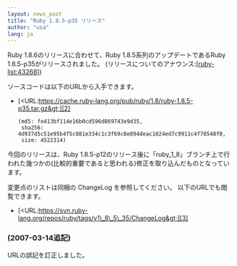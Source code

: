 ```yaml
---
layout: news_post
title: "Ruby 1.8.5-p35 リリース"
author: "usa"
lang: ja
---
```


Ruby 1.8.6のリリースに合わせて、Ruby 1.8.5系列のアップデートであるRuby 1.8.5-p35がリリースされました。
(リリースについてのアナウンス:[\[ruby-list:43268\]][1])

ソースコードは以下のURLから入手できます。

* [&lt;URL:https://cache.ruby-lang.org/pub/ruby/1.8/ruby-1.8.5-p35.tar.gz&gt;][2]

      (md5: fe413bf114e16b0cd596d869743e9d35,
       sha256: 4d937d5c51e95b4f5c881e334c1c3f69c8e894deac1024ed7c9911c4f78548f0,
       size: 4522314)

今回のリリースは、Ruby
1.8.5-p12のリリース後に「ruby\_1\_8」ブランチ上で行われた幾つかの(比較的重要であると思われる)修正を取り込んだものとなっています。

変更点のリストは同梱の ChangeLog を参照してください。 以下のURLでも閲覧できます。

* [&lt;URL:https://svn.ruby-lang.org/repos/ruby/tags/v1\_8\_5\_35/ChangeLog&gt;][3]

### (2007-03-14追記)

URLの誤記を訂正しました。



[1]: http://blade.nagaokaut.ac.jp/cgi-bin/scat.rb/ruby/ruby-list/43268
[2]: https://cache.ruby-lang.org/pub/ruby/1.8/ruby-1.8.5-p35.tar.gz
[3]: https://svn.ruby-lang.org/repos/ruby/tags/v1_8_5_35/ChangeLog
